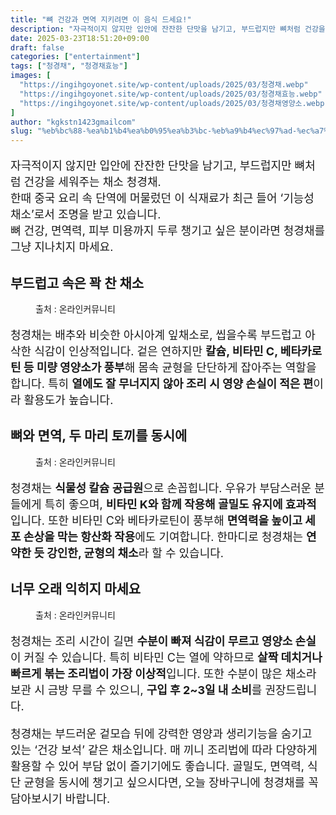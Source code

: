 ```yaml
---
title: "뼈 건강과 면역 지키려면 이 음식 드세요!"
description: "자극적이지 않지만 입안에 잔잔한 단맛을 남기고, 부드럽지만 뼈처럼 건강을 세워주는 채소 청경채.한때 중국 요리 속 단역에 머물렀던 이 식재료가 최근 들어 ‘기능성 채소’로서 조명을 받고 있습니다.뼈 건강, 면역력, 피부 미용까지 두루 챙기고 싶은 분이라면 청경채를 그냥"
date: 2025-03-23T18:51:20+09:00
draft: false
categories: ["entertainment"]
tags: ["청경채", "청경채효능"]
images: [
  "https://ingihgoyonet.site/wp-content/uploads/2025/03/청경채.webp"
  "https://ingihgoyonet.site/wp-content/uploads/2025/03/청경채효능.webp"
  "https://ingihgoyonet.site/wp-content/uploads/2025/03/청경채영양소.webp"
]
author: "kgkstn1423gmailcom"
slug: "%eb%bc%88-%ea%b1%b4%ea%b0%95%ea%b3%bc-%eb%a9%b4%ec%97%ad-%ec%a7%80%ed%82%a4%eb%a0%a4%eb%a9%b4-%ec%9d%b4-%ec%9d%8c%ec%8b%9d-%eb%93%9c%ec%84%b8%ec%9a%94"
---
```


<p style="font-size:18px">자극적이지 않지만 입안에 잔잔한 단맛을 남기고, 부드럽지만 뼈처럼 건강을 세워주는 채소 청경채.<br>한때 중국 요리 속 단역에 머물렀던 이 식재료가 최근 들어 ‘기능성 채소’로서 조명을 받고 있습니다.<br>뼈 건강, 면역력, 피부 미용까지 두루 챙기고 싶은 분이라면 청경채를 그냥 지나치지 마세요.</p> <h2 >부드럽고 속은 꽉 찬 채소</h2> <figure ><img src="https://ingihgoyonet.site/wp-content/uploads/2025/03/청경채.webp" alt="" style="aspect-ratio:16/9;object-fit:cover"/><figcaption >출처 : 온라인커뮤니티</figcaption></figure> <p style="font-size:18px">청경채는 배추와 비슷한 아시아계 잎채소로, 씹을수록 부드럽고 아삭한 식감이 인상적입니다. 겉은 연하지만 <strong>칼슘, 비타민 C, 베타카로틴 등 미량 영양소가 풍부</strong>해 몸속 균형을 단단하게 잡아주는 역할을 합니다. 특히 <strong>열에도 잘 무너지지 않아 조리 시 영양 손실이 적은 편</strong>이라 활용도가 높습니다.</p> <h2 >뼈와 면역, 두 마리 토끼를 동시에</h2> <figure ><img src="https://ingihgoyonet.site/wp-content/uploads/2025/03/청경채효능.webp" alt="" style="aspect-ratio:16/9;object-fit:cover"/><figcaption >출처 : 온라인커뮤니티</figcaption></figure> <p style="font-size:18px">청경채는 <strong>식물성 칼슘 공급원</strong>으로 손꼽힙니다. 우유가 부담스러운 분들에게 특히 좋으며, <strong>비타민 K와 함께 작용해 골밀도 유지에 효과적</strong>입니다. 또한 비타민 C와 베타카로틴이 풍부해 <strong>면역력을 높이고 세포 손상을 막는 항산화 작용</strong>에도 기여합니다. 한마디로 청경채는 <strong>연약한 듯 강인한, 균형의 채소</strong>라 할 수 있습니다.</p> <h2 >너무 오래 익히지 마세요</h2> <figure ><img src="https://ingihgoyonet.site/wp-content/uploads/2025/03/청경채영양소.webp" alt="" style="aspect-ratio:16/9;object-fit:cover"/><figcaption >출처 : 온라인커뮤니티</figcaption></figure> <p style="font-size:18px">청경채는 조리 시간이 길면 <strong>수분이 빠져 식감이 무르고 영양소 손실</strong>이 커질 수 있습니다. 특히 비타민 C는 열에 약하므로 <strong>살짝 데치거나 빠르게 볶는 조리법이 가장 이상적</strong>입니다. 또한 수분이 많은 채소라 보관 시 금방 무를 수 있으니, <strong>구입 후 2~3일 내 소비</strong>를 권장드립니다.</p> <p style="font-size:18px">청경채는 부드러운 겉모습 뒤에 강력한 영양과 생리기능을 숨기고 있는 ‘건강 보석’ 같은 채소입니다. 매 끼니 조리법에 따라 다양하게 활용할 수 있어 부담 없이 즐기기에도 좋습니다. 골밀도, 면역력, 식단 균형을 동시에 챙기고 싶으시다면, 오늘 장바구니에 청경채를 꼭 담아보시기 바랍니다.</p>